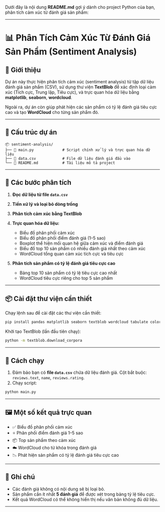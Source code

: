 Dưới đây là nội dung **README.md** gợi ý dành cho project Python của bạn, phân tích cảm xúc từ đánh giá sản phẩm:

---

# 📊 Phân Tích Cảm Xúc Từ Đánh Giá Sản Phẩm (Sentiment Analysis)

## 🧠 Giới thiệu

Dự án này thực hiện phân tích cảm xúc (sentiment analysis) từ tập dữ liệu đánh giá sản phẩm (CSV), sử dụng thư viện **TextBlob** để xác định loại cảm xúc (Tích cực, Trung lập, Tiêu cực), và trực quan hóa dữ liệu bằng **matplotlib**, **seaborn**, **wordcloud**.

Ngoài ra, dự án còn giúp phát hiện các sản phẩm có tỷ lệ đánh giá tiêu cực cao và tạo **WordCloud** cho từng sản phẩm đó.

---

## 📁 Cấu trúc dự án

```
📦 sentiment-analysis/
├── 📄 main.py             # Script chính xử lý và trực quan hóa dữ liệu
├── 📄 data.csv            # File dữ liệu đánh giá đầu vào
└── 📄 README.md           # Tài liệu mô tả project
```

---

## 🧩 Các bước phân tích

1. **Đọc dữ liệu từ file `data.csv`**
2. **Tiền xử lý và loại bỏ dòng trống**
3. **Phân tích cảm xúc bằng TextBlob**
4. **Trực quan hóa dữ liệu:**

   * Biểu đồ phân phối cảm xúc
   * Biểu đồ phân phối điểm đánh giá (1–5 sao)
   * Boxplot thể hiện mối quan hệ giữa cảm xúc và điểm đánh giá
   * Biểu đồ top 10 sản phẩm có nhiều đánh giá nhất theo cảm xúc
   * WordCloud tổng quan cảm xúc tích cực và tiêu cực
5. **Phân tích sản phẩm có tỷ lệ đánh giá tiêu cực cao**

   * Bảng top 10 sản phẩm có tỷ lệ tiêu cực cao nhất
   * WordCloud tiêu cực riêng cho top 5 sản phẩm

---

## 📦 Cài đặt thư viện cần thiết

Chạy lệnh sau để cài đặt các thư viện cần thiết:

```bash
pip install pandas matplotlib seaborn textblob wordcloud tabulate colorama
```

Khởi tạo TextBlob (lần đầu tiên chạy):

```bash
python -m textblob.download_corpora
```

---

## 🚀 Cách chạy

1. Đảm bảo bạn có **file `data.csv`** chứa dữ liệu đánh giá. Cột bắt buộc: `reviews.text`, `name`, `reviews.rating`.
2. Chạy script:

```bash
python main.py
```

---

## 🖼️ Một số kết quả trực quan

* ✅ Biểu đồ phân phối cảm xúc
* ⭐ Phân phối điểm đánh giá 1–5 sao
* 📦 Top sản phẩm theo cảm xúc
* ☁️ WordCloud cho từ khóa trong đánh giá
* 📉 Phát hiện sản phẩm có tỷ lệ đánh giá tiêu cực cao

---

## 📌 Ghi chú

* Các đánh giá không có nội dung sẽ bị loại bỏ.
* Sản phẩm cần ít nhất **5 đánh giá** để được xét trong bảng tỷ lệ tiêu cực.
* Kết quả WordCloud có thể không hiển thị nếu văn bản không đủ dữ liệu.

---

